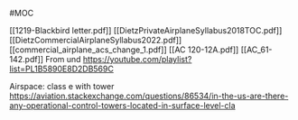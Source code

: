 #MOC

[[1219-Blackbird letter.pdf]]
[[DietzPrivateAirplaneSyllabus2018TOC.pdf]]
[[DietzCommercialAirplaneSyllabus2022.pdf]]
[[commercial_airplane_acs_change_1.pdf]]
[[AC 120-12A.pdf]]
[[AC_61-142.pdf]]
From und https://youtube.com/playlist?list=PL1B5890E8D2DB569C

Airspace: class e with tower https://aviation.stackexchange.com/questions/86534/in-the-us-are-there-any-operational-control-towers-located-in-surface-level-cla